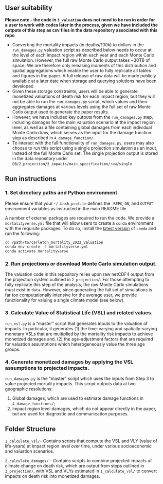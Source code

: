 ## User suitability 

**Please note - the code in `3_valuation` does not need to be run in order for a user to work with codes later in the process, given we have included the outputs of this step as csv files in the data repository associated with this repo**

- Converting the mortality impacts (in deaths/100k) to dollars in the `run_damages.py` valuation script as described below needs to occur at the level of each impact region within each year and each Monte Carlo simulation. However, the full raw Monte Carlo output takes ~30TB of space. We are therefore only releasing moments of this distribution and spatial aggregations which enable the user to fully replicate all tables and figures in the paper. A full release of raw data will be made publicly available at a later date when storage and querying solutions have been developed.
- Given these storage constraints, users will be able to generate monetized valuations of death risk for each impact region, but they will not be able to run the `run_damages.py` script, which values and then aggregates damages at various levels using the full set of raw Monte Carlo output used to generate the paper results. 
- However, we have included key outputs from the `run_damages.py` step, including damages for the main valuation scenario at the impact region level, as well as a file containing global damages from each individual Monte Carlo draw, which serves as the input for the damage function step as described in `4_damage_function/`.
- To interact with the full functionality of `run_damages.py`, users may also choose to run this script using a single projection simulation as an input, instead of the full Monte Carlo set. The single projection output is stored in the data repository under `DB/2_projection/3_impacts/main_specification/raw/single`

## Run instructions

### 1. Set directory paths and Python environment.

Please ensure that your `~/.bash_profile` defines the ` REPO`, `DB`, and `OUTPUT` environment variables as instructed in the main README file.  

A number of external packages are required to run the code. We provide a `mortalityverse.yml` file that will allow users to create a `conda` environment with the requisite packages. To do so, install the [latest version](https://docs.conda.io/en/latest/miniconda.html) of `conda` and run the following:

```bash
cd /path/to/carleton_mortality_2022_valuation
conda env create -f mortalityverse.yml
conda activate mortalityverse
```

### 2. Run projections or download Monte Carlo simulation output.
The valuation code in this repository relies upon raw netCDF4 output from the projection system outlined in `2_projection/`. For those attempting to fully replicate this step of the analysis, the raw Monte Carlo simulations must exist in `data`. However, since generating the full set of simulations is far too computationally intensive for the average user, we provide functionality for valuing a single climate model (see below). 

### 3. Calculate Value of Statistical Life (VSL) and related values.
`run_vsl.py` is a "master" script that generates inputs to the valuation of impacts. In particular, it generates (1) the time-varying and spatially-varying monetary VSLs that are multiplied by the mortality risk impacts to achieve monetized damages and, (2) the age-adjustment factors that are required for valuation assumptions which heterogeneously value the three age groups.

### 4. Generate monetized damages by applying the VSL assumptions to projected impacts.

`run_damages.py` is the "master" script which uses the inputs from Step 3 to value projected mortality impacts. This script outputs data at two geographic resolutions:

1. Global damages, which are used to estimate damage functions in `4_damage_functions/`;
2. Impact region level damages, which do not appear directly in the paper, but are used for diagnostic and communication purposes.


## Folder Structure

`1_calculate_vsl/`- Contains scripts that compute the VSL and VLY (value of life-years) at impact region level over time, under various socioeconomic and valuation scenarios.

`2_calculate_damages/` - Contains scripts to combine projected impacts of climate change on death risk, which are output from steps outlined in `2_projection/`, with VSL and VLYs estimated in `1_calculate_vsl/` to convert impacts on death risk into monetized damages.
